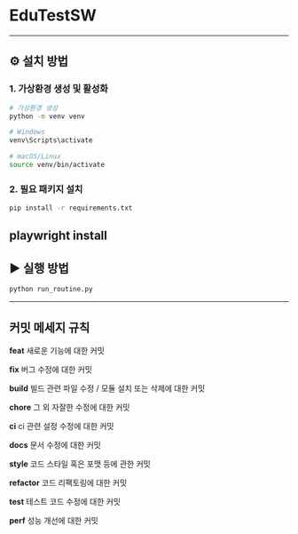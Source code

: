 # EduTestSW


---

## ⚙️ 설치 방법

### 1. 가상환경 생성 및 활성화

```bash
# 가상환경 생성
python -m venv venv

# Windows
venv\Scripts\activate

# macOS/Linux
source venv/bin/activate
```

### 2. 필요 패키지 설치

```bash
pip install -r requirements.txt
```
playwright install
---

## ▶️ 실행 방법

```bash
python run_routine.py
```

---

## 커밋 메세지 규칙

**feat**   새로운 기능에 대한 커밋

**fix**   버그 수정에 대한 커밋

**build**   빌드 관련 파일 수정 / 모듈 설치 또는 삭제에 대한 커밋

**chore**   그 외 자잘한 수정에 대한 커밋

**ci**   ci 관련 설정 수정에 대한 커밋

**docs**   문서 수정에 대한 커밋

**style**   코드 스타일 혹은 포맷 등에 관한 커밋

**refactor**   코드 리팩토링에 대한 커밋

**test**   테스트 코드 수정에 대한 커밋

**perf**  성능 개선에 대한 커밋

